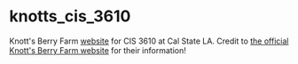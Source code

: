 # knotts_cis_3610
Knott's Berry Farm [website](https://amywong24.github.io/knotts_cis_3610/) for CIS 3610 at Cal State LA.
Credit to [the official Knott's Berry Farm website](https://www.knotts.com/) for their information!
